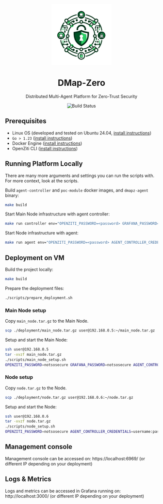 <p align="center">
  <img src="docs/logo.png" alt="DMap-Zero Logo" width="200"/>
</p>

<h1 align="center">DMap-Zero</h1>
<p align="center">
  Distributed Multi-Agent Platform for Zero-Trust Security
</p>
<p align="center">
  <img src="https://github.com/andreepyro/dmap-zero/actions/workflows/go.yml/badge.svg" alt="Build Status">
  <!-- <a href="https://opensource.org/licenses/MIT">
    <img src="https://img.shields.io/badge/license-MIT-green" alt="License">
  </a> -->
</p>

## Prerequisites

- Linux OS (developed and tested on Ubuntu 24.04, [install instructions](https://ubuntu.com/tutorials/install-ubuntu-desktop))
- `Go > 1.23` ([install instructions](https://go.dev/doc/install))
- Docker Engine ([install instructions](https://docs.docker.com/engine/install/))
- OpenZiti CLI ([install instructions](https://openziti.io/docs/downloads/?os=Linux))

## Running Platform Locally

There are many more arguments and settings you can run the scripts with. For more context, look at the scripts.

Build `agent-controller` and `poc-module` docker images, and `dmapz-agent` binary:
```bash
make build
```

Start Main Node infrastructure with agent controller:
```bash
make run controller env="OPENZITI_PASSWORD=<password> GRAFANA_PASSWORD=<password> AGENT_CONTROLLER_CREDENTIALS=<username>:<password>"
```

Start Node infrastructure with agent:
```bash
make run agent env="OPENZITI_PASSWORD=<password> AGENT_CONTROLLER_CREDENTIALS=<username>:<password> CONTROLLER_ADDRESS=<addr> NODE_NUM=<1-99>"
```

## Deployment on VM

Build the project locally:
```bash
make build
```

Prepare the deployment files:
```bash
./scripts/prepare_deployment.sh
```

### Main Node setup
Copy `main_node.tar.gz` to the Main Node.
```bash
scp ./deployment/main_node.tar.gz user@192.168.0.5:~/main_node.tar.gz
```

Setup and start the Main Node:
```bash
ssh user@192.168.0.5
tar -xvzf main_node.tar.gz
./scripts/main_node_setup.sh
OPENZITI_PASSWORD=notsosecure GRAFANA_PASSWORD=notsosecure AGENT_CONTROLLER_CREDENTIALS=username:password ADVERTISED_IP=192.168.0.5.sslip.io ./scripts/main_node_start.sh
```

### Node setup
Copy `node.tar.gz` to the Node.
```bash
scp ./deployment/node.tar.gz user@192.168.0.6:~/node.tar.gz
```

Setup and start the Node:
```bash
ssh user@192.168.0.6
tar -xvzf node.tar.gz
./scripts/node_setup.sh
OPENZITI_PASSWORD=notsosecure AGENT_CONTROLLER_CREDENTIALS=username:password CONTROLLER_ADDRESS=192.168.0.5.sslip.io NODE_NUM=1 ./scripts/node_start.sh
```

## Management console

Management console can be accessed on: https://localhost:6969/ (or different IP depending on your deployment)

## Logs & Metrics

Logs and metrics can be accessed in Grafana running on: http://localhost:3000/ (or different IP depending on your deployment)
